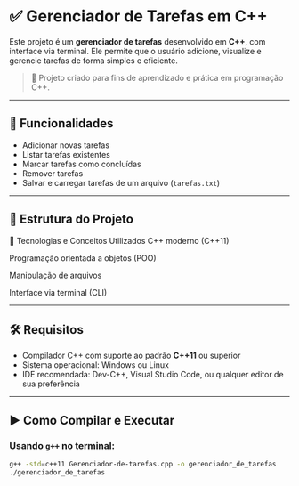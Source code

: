 # ✅ Gerenciador de Tarefas em C++

Este projeto é um **gerenciador de tarefas** desenvolvido em **C++**, com interface via terminal. Ele permite que o usuário adicione, visualize e gerencie tarefas de forma simples e eficiente.

> 📌 Projeto criado para fins de aprendizado e prática em programação C++.

---

## 🔧 Funcionalidades

- Adicionar novas tarefas
- Listar tarefas existentes
- Marcar tarefas como concluídas
- Remover tarefas
- Salvar e carregar tarefas de um arquivo (`tarefas.txt`)

---

## 📁 Estrutura do Projeto

📌 Tecnologias e Conceitos Utilizados
C++ moderno (C++11)

Programação orientada a objetos (POO)

Manipulação de arquivos

Interface via terminal (CLI)

---

## 🛠️ Requisitos

- Compilador C++ com suporte ao padrão **C++11** ou superior
- Sistema operacional: Windows ou Linux
- IDE recomendada: Dev-C++, Visual Studio Code, ou qualquer editor de sua preferência

---

## ▶️ Como Compilar e Executar

### Usando `g++` no terminal:

```bash
g++ -std=c++11 Gerenciador-de-tarefas.cpp -o gerenciador_de_tarefas
./gerenciador_de_tarefas

